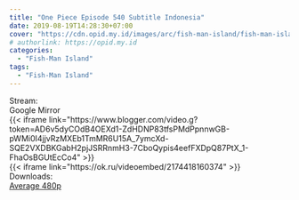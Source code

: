 ```yaml
---
title: "One Piece Episode 540 Subtitle Indonesia"
date: 2019-08-19T14:28:30+07:00
cover: "https://cdn.opid.my.id/images/arc/fish-man-island/fish-man-island.webp" # Optional, cover
# authorlink: https://opid.my.id
categories:
  - "Fish-Man Island"
tags:
  - "Fish-Man Island"
---
```

<div class="ui menu violet borderless inverted">
  <div class="header item active">
        Stream:
    </div>
  <a class="active item" data-tab="google">
    <i class="google drive icon"></i> Google
  </a>
  <a class="item nounderline" data-tab="mirror">
    <i class="odnoklassniki icon"></i> Mirror
  </a>
</div>
<div class="ui bottom attached tab segment active" style="border:0 !important;" data-tab="google">
{{< iframe link="https://www.blogger.com/video.g?token=AD6v5dyCOdB4OEXd1-ZdHDNP83tfsPMdPpnnwGB-pWMi0I4jjvRzMXEb1TmMR6U15A_7ymcXd-SQE2VXDBKGabH2pjJSRRnmH3-7CboQypis4eefFXDpQ87PtX_1-FhaOsBGUtEcCo4" >}}
</div>
<div class="ui bottom attached tab segment" style="border:0 !important;" data-tab="mirror">
{{< iframe link="https://ok.ru/videoembed/2174418160374" >}}
</div>
<div class="ui menu violet borderless inverted">
  <div class="header item active">
        Downloads:
    </div>
  <a class="item nounderline" href="https://ouo.io/4isLncr" target="_blank" rel="dofollow"><i class="google drive icon"></i>
    Average 480p</a>
</div>